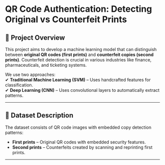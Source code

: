 # QR Code Authentication: Detecting Original vs Counterfeit Prints

## 📌 Project Overview  
This project aims to develop a machine learning model that can distinguish between **original QR codes (first prints)** and **counterfeit copies (second prints)**. Counterfeit detection is crucial in various industries like finance, pharmaceuticals, and ticketing systems.  

We use two approaches:  
✔ **Traditional Machine Learning (SVM)** – Uses handcrafted features for classification.  
✔ **Deep Learning (CNN)** – Uses convolutional layers to automatically extract patterns.  

---

## 📂 Dataset Description  
The dataset consists of QR code images with embedded copy detection patterns:  
- **First prints** – Original QR codes with embedded security features.  
- **Second prints** – Counterfeits created by scanning and reprinting first prints.  

---


